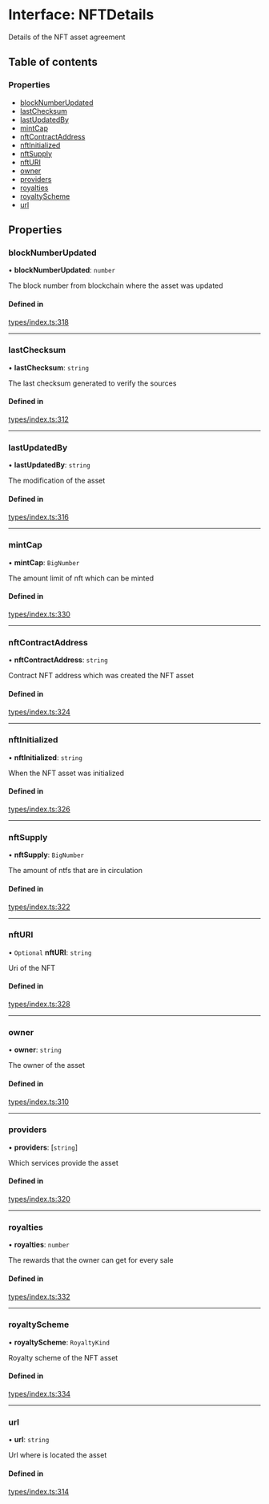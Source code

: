 # Interface: NFTDetails

Details of the NFT asset agreement

## Table of contents

### Properties

- [blockNumberUpdated](NFTDetails.md#blocknumberupdated)
- [lastChecksum](NFTDetails.md#lastchecksum)
- [lastUpdatedBy](NFTDetails.md#lastupdatedby)
- [mintCap](NFTDetails.md#mintcap)
- [nftContractAddress](NFTDetails.md#nftcontractaddress)
- [nftInitialized](NFTDetails.md#nftinitialized)
- [nftSupply](NFTDetails.md#nftsupply)
- [nftURI](NFTDetails.md#nfturi)
- [owner](NFTDetails.md#owner)
- [providers](NFTDetails.md#providers)
- [royalties](NFTDetails.md#royalties)
- [royaltyScheme](NFTDetails.md#royaltyscheme)
- [url](NFTDetails.md#url)

## Properties

### blockNumberUpdated

• **blockNumberUpdated**: `number`

The block number from blockchain where the asset was updated

#### Defined in

[types/index.ts:318](https://github.com/nevermined-io/react-components/blob/f13a3b1/catalog/src/types/index.ts#L318)

___

### lastChecksum

• **lastChecksum**: `string`

The last checksum generated to verify the sources

#### Defined in

[types/index.ts:312](https://github.com/nevermined-io/react-components/blob/f13a3b1/catalog/src/types/index.ts#L312)

___

### lastUpdatedBy

• **lastUpdatedBy**: `string`

The modification of the asset

#### Defined in

[types/index.ts:316](https://github.com/nevermined-io/react-components/blob/f13a3b1/catalog/src/types/index.ts#L316)

___

### mintCap

• **mintCap**: `BigNumber`

The amount limit of nft which can be minted

#### Defined in

[types/index.ts:330](https://github.com/nevermined-io/react-components/blob/f13a3b1/catalog/src/types/index.ts#L330)

___

### nftContractAddress

• **nftContractAddress**: `string`

Contract NFT address which was created the NFT asset

#### Defined in

[types/index.ts:324](https://github.com/nevermined-io/react-components/blob/f13a3b1/catalog/src/types/index.ts#L324)

___

### nftInitialized

• **nftInitialized**: `string`

When the NFT asset was initialized

#### Defined in

[types/index.ts:326](https://github.com/nevermined-io/react-components/blob/f13a3b1/catalog/src/types/index.ts#L326)

___

### nftSupply

• **nftSupply**: `BigNumber`

The amount of ntfs that are in circulation

#### Defined in

[types/index.ts:322](https://github.com/nevermined-io/react-components/blob/f13a3b1/catalog/src/types/index.ts#L322)

___

### nftURI

• `Optional` **nftURI**: `string`

Uri of the NFT

#### Defined in

[types/index.ts:328](https://github.com/nevermined-io/react-components/blob/f13a3b1/catalog/src/types/index.ts#L328)

___

### owner

• **owner**: `string`

The owner of the asset

#### Defined in

[types/index.ts:310](https://github.com/nevermined-io/react-components/blob/f13a3b1/catalog/src/types/index.ts#L310)

___

### providers

• **providers**: [`string`]

Which services provide the asset

#### Defined in

[types/index.ts:320](https://github.com/nevermined-io/react-components/blob/f13a3b1/catalog/src/types/index.ts#L320)

___

### royalties

• **royalties**: `number`

The rewards that the owner can get for every sale

#### Defined in

[types/index.ts:332](https://github.com/nevermined-io/react-components/blob/f13a3b1/catalog/src/types/index.ts#L332)

___

### royaltyScheme

• **royaltyScheme**: `RoyaltyKind`

Royalty scheme of the NFT asset

#### Defined in

[types/index.ts:334](https://github.com/nevermined-io/react-components/blob/f13a3b1/catalog/src/types/index.ts#L334)

___

### url

• **url**: `string`

Url where is located the asset

#### Defined in

[types/index.ts:314](https://github.com/nevermined-io/react-components/blob/f13a3b1/catalog/src/types/index.ts#L314)

